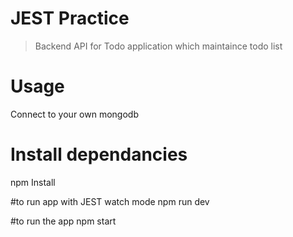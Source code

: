 # JEST Practice

>Backend API for Todo application which maintaince todo list

# Usage

Connect to your own mongodb

# Install dependancies

npm Install

#to run app with JEST watch mode
npm run dev

#to run the app 
npm start

